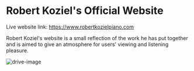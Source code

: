 <h1>Robert Koziel's Official Website</h1>
<p>Live website link: <a href="https://www.robertkozielpiano.com">https://www.robertkozielpiano.com</a></p>
<p>Robert Koziel's website is a small reflection of the work he has put together and is aimed to give an atmosphere for users' viewing and listening pleasure.</p>

![drive-image](https://drive.google.com/uc?export=view&id=1HS4nDxV5Q2g1CJxWEszos2hzaWsfi3Bp)
